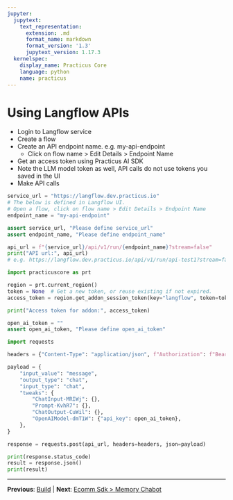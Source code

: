 ```yaml
---
jupyter:
  jupytext:
    text_representation:
      extension: .md
      format_name: markdown
      format_version: '1.3'
      jupytext_version: 1.17.3
  kernelspec:
    display_name: Practicus Core
    language: python
    name: practicus
---
```


# Using Langflow APIs

- Login to Langflow service
- Create a flow
- Create an API endpoint name. e.g. my-api-endpoint
    - Click on flow name > Edit Details > Endpoint Name
- Get an access token using Practicus AI SDK
- Note the LLM model token as well, API calls do not use tokens you saved in the UI
- Make API calls

```python
service_url = "https://langflow.dev.practicus.io"
# The below is defined in Langflow UI.
# Open a flow, click on flow name > Edit Details > Endpoint Name
endpoint_name = "my-api-endpoint"
```

```python
assert service_url, "Please define service_url"
assert endpoint_name, "Please define endpoint_name"

api_url = f"{service_url}/api/v1/run/{endpoint_name}?stream=false"
print("API url:", api_url)
# e.g. https://langflow.dev.practicus.io/api/v1/run/api-test1?stream=false
```

```python
import practicuscore as prt

region = prt.current_region()
token = None  # Get a new token, or reuse existing if not expired.
access_token = region.get_addon_session_token(key="langflow", token=token)
```

```python
print("Access token for addon:", access_token)
```

```python
open_ai_token = ""
assert open_ai_token, "Please define open_ai_token"
```

```python
import requests

headers = {"Content-Type": "application/json", f"Authorization": f"Bearer {access_token}"}

payload = {
    "input_value": "message",
    "output_type": "chat",
    "input_type": "chat",
    "tweaks": {
        "ChatInput-MRIWj": {},
        "Prompt-KvhR7": {},
        "ChatOutput-CuWil": {},
        "OpenAIModel-dmT1W": {"api_key": open_ai_token},
    },
}

response = requests.post(api_url, headers=headers, json=payload)

print(response.status_code)
result = response.json()
print(result)
```


---

**Previous**: [Build](../agentic-use-cases/inventroy/build.md) | **Next**: [Ecomm Sdk > Memory Chabot](../ecomm-sdk/memory-chabot.md)
